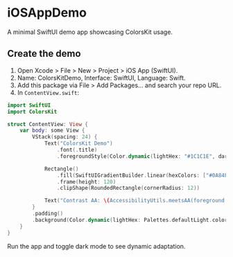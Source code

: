 # iOSAppDemo

A minimal SwiftUI demo app showcasing ColorsKit usage.

## Create the demo

1. Open Xcode > File > New > Project > iOS App (SwiftUI).
2. Name: ColorsKitDemo, Interface: SwiftUI, Language: Swift.
3. Add this package via File > Add Packages... and search your repo URL.
4. In `ContentView.swift`:

```swift
import SwiftUI
import ColorsKit

struct ContentView: View {
    var body: some View {
        VStack(spacing: 24) {
            Text("ColorsKit Demo")
                .font(.title)
                .foregroundStyle(Color.dynamic(lightHex: "#1C1C1E", darkHex: "#FFFFFF"))

            Rectangle()
                .fill(SwiftUIGradientBuilder.linear(hexColors: ["#0A84FF", "#5E5CE6"]))
                .frame(height: 120)
                .clipShape(RoundedRectangle(cornerRadius: 12))

            Text("Contrast AA: \(AccessibilityUtils.meetsAA(foreground: "#000000", background: "#FFFFFF"))")
        }
        .padding()
        .background(Color.dynamic(lightHex: Palettes.defaultLight.colors["surface"]!, darkHex: Palettes.defaultDark.colors["surface"]!))
    }
}
```

Run the app and toggle dark mode to see dynamic adaptation.